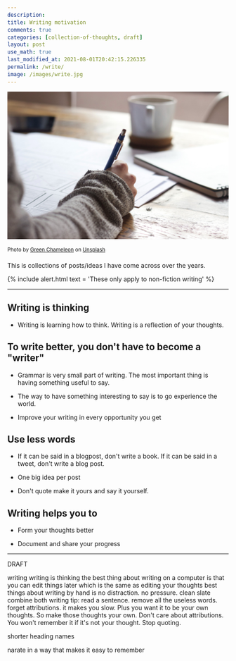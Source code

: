 ```yaml
---
description: 
title: Writing motivation
comments: true
categories: [collection-of-thoughts, draft]
layout: post
use_math: true
last_modified_at: 2021-08-01T20:42:15.226335
permalink: /write/
image: /images/write.jpg
---
```


![](/images/write.jpg)

<sup>Photo by <a href="https://unsplash.com/@craftedbygc?utm_source=unsplash&amp;utm_medium=referral&amp;utm_content=creditCopyText">Green Chameleon</a> on <a href="https://unsplash.com/s/photos/write?utm_source=unsplash&amp;utm_medium=referral&amp;utm_content=creditCopyText">Unsplash</a></sup>

This is collections of posts/ideas I have come across over the years.


{% include alert.html text = 'These only apply to non-fiction writing' %}

***

## Writing is thinking

- Writing is learning how to think. Writing is a reflection of your thoughts.

## To write better, you don't have to become a "writer"

- Grammar is very small part of writing. The most important thing is having something useful to say.

- The way to have something interesting to say is to go experience the world.

- Improve your writing in every opportunity you get

## Use less words

- If it can be said in a blogpost, don't write a book. If it can be said in a tweet, don't write a blog post.

- One big idea per post

- Don't quote make it yours and say it yourself.

## Writing helps you to 

- Form your thoughts better
  
- Document and share your progress


---

DRAFT

writing
writing is thinking
the best thing about writing on a computer is that you can edit things later which is the same as editing your thoughts
best things about writing by hand is no distraction. no pressure. clean slate
combine both
writing tip: read a sentence. remove all the useless words. 
forget attributions. it makes you slow. Plus you want it to be your own thoughts. So make those thoughts your own. Don't care about attributions. 
You won't remember it if it's not your thought. Stop quoting.


shorter heading names

narate in a way that makes it easy to remember